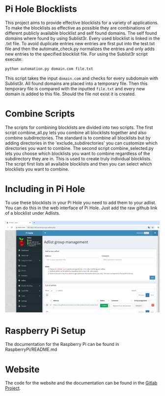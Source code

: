 # Pi Hole Blocklists

This project aims to provide effective blocklists for a variety of applications. To make the blocklists as
effective as possible they are combinations of different publicly available blocklist and self found domains.
The self found domains where found by using Sublist3r. Every used blocklist is linked in the .txt file.
To avoid duplicate entries new entries are first put into the test.txt file and then the automate_check.py normalizes the
entries and only adds new entries to the specified blocklist file. For using the Sublist3r script execute:
```bash
python automation.py domain.com file.txt
```
This script takes the input `domain.com` and checks for every subdomain with Sublist3r. All found domains are placed into a temporary file. 
Then this temporary file is compared with the inputted `file.txt` and every new domain is added to this file. Should the file not exist it is 
created. 

# Combine Scripts

The scripts for combining blocklists are divided into two scripts. The first script combine_all.py lets you
combine all blocklists together and also combine subdirectories. The standard is to combine all blocklists but by adding directories in the 'exclude_subdirectories' you can customize which directories you want to combine. The second script combine_selected.py lets you choose which blocklists you want to combine regardless of the subdirectory they are in. This is used to create truly individual blocklists. The script first lists all available blocklists and then you can select which blocklists you want to combine.

# Including in Pi Hole

To use these blocklists in your Pi Hole you need to add them to your adlist. You can do this in the
web interface of Pi Hole. Just add the raw github link of a blocklist under Adlists. 
<br/>
<br/>
![](https://github.com/niklasrosseck/Pi-Hole-Blocklists/blob/main/RaspberryPi/Images/pihole_number16.png)

# Raspberry Pi Setup

The documentation for the Raspberry Pi can be found in RaspberryPi/README.md

# Website

The code for the website and the documentation can be found in the [Gitlab Project](https://git.imp.fu-berlin.de/niklar01/masterwebsite).
